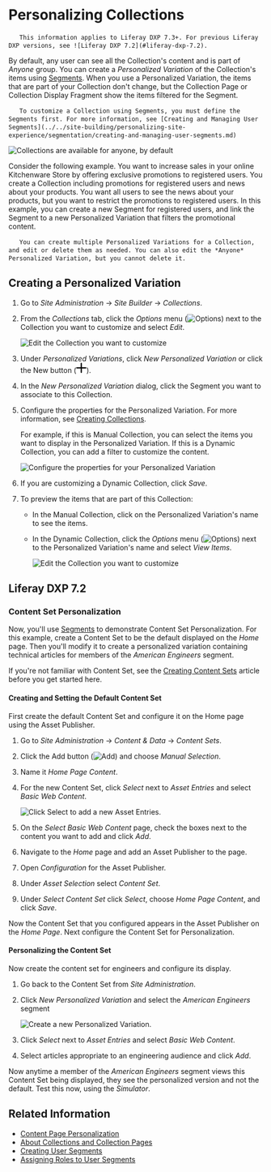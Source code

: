 # Personalizing Collections

```note::
   This information applies to Liferay DXP 7.3+. For previous Liferay DXP versions, see ![Liferay DXP 7.2](#liferay-dxp-7.2).
```

By default, any user can see all the Collection's content and is part of *Anyone* group. You can create a *Personalized Variation* of the Collection's items using [Segments](../segmentation/creating-and-managing-user-segments.md). When you use a Personalized Variation, the items that are part of your Collection don't change, but the Collection Page or Collection Display Fragment show the items filtered for the Segment.

```note::
   To customize a Collection using Segments, you must define the Segments first. For more information, see [Creating and Managing User Segments](../../site-building/personalizing-site-experience/segmentation/creating-and-managing-user-segments.md)
```

![Collections are available for anyone, by default](./personalizing-collections/images/02.png)

Consider the following example. You want to increase sales in your online Kitchenware Store by offering exclusive promotions to registered users. You create a Collection including promotions for registered users and news about your products. You want all users to see the news about your products, but you want to restrict the promotions to registered users. In this example, you can create a new Segment for registered users, and link the Segment to a new Personalized Variation that filters the promotional content.

```tip::
   You can create multiple Personalized Variations for a Collection, and edit or delete them as needed. You can also edit the *Anyone* Personalized Variation, but you cannot delete it.
```

## Creating a Personalized Variation

1. Go to *Site Administration* &rarr; *Site Builder* &rarr; *Collections*.
1. From the *Collections* tab, click the *Options* menu (![Options](../../../images/icon-staging-bar-options.png)) next to the Collection you want to customize and select *Edit*.

    ![Edit the Collection you want to customize](./personalizing-collections/images/01.png)

1. Under *Personalized Variations*, click *New Personalized Variation* or click the New button (![New](../../../images/icon-plus.png)).
1. In the *New Personalized Variation* dialog, click the Segment you want to associate to this Collection.
1. Configure the properties for the Personalized Variation. For more information, see [Creating Collections](./creating-collections.md#creating-a-dynamic-collection).

    For example, if this is Manual Collection, you can select the items you want to display in the Personalized Variation. If this is a Dynamic Collection, you can add a filter to customize the content.

    ![Configure the properties for your Personalized Variation](./personalizing-collections/images/04.png)

1. If you are customizing a Dynamic Collection, click *Save*.
1. To preview the items that are part of this Collection:
    - In the Manual Collection, click on the Personalized Variation's name to see the items.
    - In the Dynamic Collection, click the *Options* menu (![Options](../../../images/icon-staging-bar-options.png)) next to the Personalized Variation's name and select *View Items*.

        ![Edit the Collection you want to customize](./personalizing-collections/images/03.png)

## Liferay DXP 7.2

### Content Set Personalization

Now, you'll use [Segments](../segmentation/creating-and-managing-user-segments.md) to demonstrate Content Set Personalization. For this example, create a Content Set to be the default displayed on the *Home* page. Then you'll modify it to create a personalized variation containing technical articles for members of the *American Engineers* segment.

If you're not familiar with Content Set, see the [Creating Content Sets](../../../content-authoring-and-management/collections-and-collection-pages/creating-collections.md#creating-content-sets) article before you get started here. 

#### Creating and Setting the Default Content Set

First create the default Content Set and configure it on the Home page using the Asset Publisher.

1. Go to *Site Administration* &rarr; *Content & Data* &rarr; *Content Sets*.
2. Click the Add button (![Add](../../../images/icon-add.png)) and choose *Manual Selection*.
3. Name it *Home Page Content*.
4. For the new Content Set, click *Select* next to *Asset Entries* and select *Basic Web Content*.

    ![Click Select to add a new Asset Entries.](./personalizing-collections/images/20.png)

5. On the *Select Basic Web Content* page, check the boxes next to the content you want to add and click *Add*.
6. Navigate to the *Home* page and add an Asset Publisher to the page.
7. Open *Configuration* for the Asset Publisher.
8. Under *Asset Selection* select *Content Set*.
9. Under *Select Content Set* click *Select*, choose *Home Page Content*, and click *Save*.

Now the Content Set that you configured appears in the Asset Publisher on the *Home Page*. Next configure the Content Set for Personalization.

#### Personalizing the Content Set

Now create the content set for engineers and configure its display.

1. Go back to the Content Set from *Site Administration*.
2. Click *New Personalized Variation* and select the *American Engineers* segment

    ![Create a new Personalized Variation.](./personalizing-collections/images/21.png)

3. Click *Select* next to *Asset Entries* and select *Basic Web Content*.
4. Select articles appropriate to an engineering audience and click *Add*.

Now anytime a member of the *American Engineers* segment views this Content Set being displayed, they see the personalized version and not the default. Test this now, using the *Simulator*.

## Related Information

- [Content Page Personalization](./content-page-personalization.md)
- [About Collections and Collection Pages](../../../content-authoring-and-management/collections-and-collection-pages/about-collections-and-collection-pages.md)
- [Creating User Segments](../segmentation/creating-and-managing-user-segments.md)
- [Assigning Roles to User Segments](../../../users-and-permissions/roles-and-permissions/assigning-roles-to-user-segments.md)

